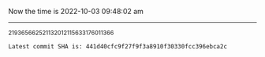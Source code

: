 Now the time is 2022-10-03 09:48:02 am

---

<small>219365662521132012115633176011366</small>

```txt
Latest commit SHA is: 441d40cfc9f27f9f3a8910f30330fcc396ebca2c
```
